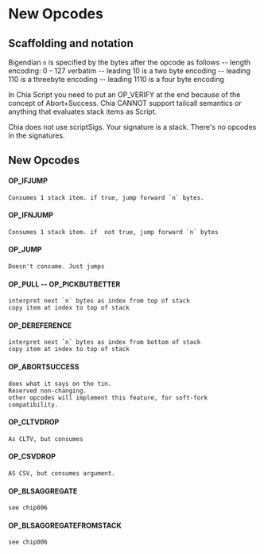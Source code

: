 # New Opcodes

## Scaffolding and notation

Bigendian `n` is specified by the bytes after the opcode as follows
-- length encoding: 0 - 127 verbatim
-- leading 10 is a two byte encoding
-- leading 110 is a threebyte encoding
-- leading 1110 is a four byte encoding

In Chia Script you need to put an OP_VERIFY at the end because of the concept of Abort+Success. Chia CANNOT support tailcall semantics or anything that evaluates stack items as Script.

Chia does not use scriptSigs. Your signature is a stack. There's no opcodes in the signatures.

## New Opcodes

#### OP_IFJUMP
    Consumes 1 stack item. if true, jump forward `n` bytes.

#### OP_IFNJUMP
    Consumes 1 stack item. if  not true, jump forward `n` bytes

#### OP_JUMP
    Doesn't consume. Just jumps

#### OP_PULL -- OP_PICKBUTBETTER
    interpret next `n` bytes as index from top of stack
    copy item at index to top of stack

#### OP_DEREFERENCE
    interpret next `n` bytes as index from bottom of stack
    copy item at index to top of stack

#### OP_ABORTSUCCESS
    does what it says on the tin.
    Reserved non-changing.
    other opcodes will implement this feature, for soft-fork compatibility.

#### OP_CLTVDROP
    As CLTV, but consumes

#### OP_CSVDROP
    AS CSV, but consumes argument.

#### OP_BLSAGGREGATE
    see chip006

#### OP_BLSAGGREGATEFROMSTACK
    see chip006
